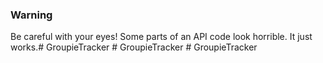 ### Warning

Be careful with your eyes! Some parts of an API code look horrible. It just works.#   G r o u p i e T r a c k e r  
 #   G r o u p i e T r a c k e r  
 #   G r o u p i e T r a c k e r  
 